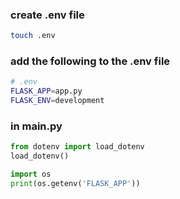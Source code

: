 ### create .env file
```bash
touch .env
```

### add the following to the .env file
```bash
# .env
FLASK_APP=app.py
FLASK_ENV=development
```

### in main.py
```python
from dotenv import load_dotenv
load_dotenv()

import os
print(os.getenv('FLASK_APP'))
```

